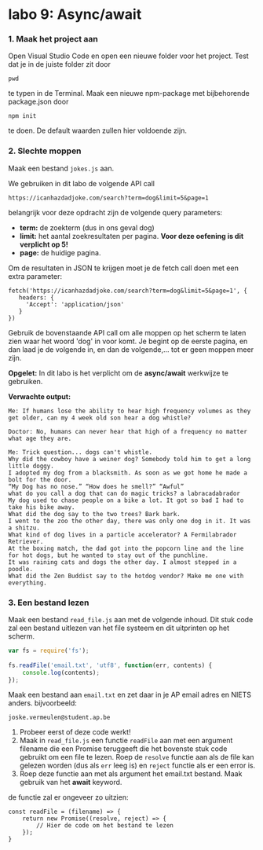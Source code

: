 # labo 9: Async/await

### 1. Maak het project aan

Open Visual Studio Code en open een nieuwe folder voor het project. Test dat je in de juiste folder zit door 

```text
pwd
```

te typen in de Terminal. Maak een nieuwe npm-package met bijbehorende package.json door 

```text
npm init
```

te doen. De default waarden zullen hier voldoende zijn.

### **2. Slechte moppen**

Maak een bestand `jokes.js` aan. 

We gebruiken in dit labo de volgende API call

```text
https://icanhazdadjoke.com/search?term=dog&limit=5&page=1
```

belangrijk voor deze opdracht zijn de volgende query parameters:

* **term:** de zoekterm \(dus in ons geval dog\)
* **limit:** het aantal zoekresultaten per pagina. **Voor deze oefening is dit verplicht op 5!**
* **page:** de huidige pagina.

Om de resultaten in JSON te krijgen moet je de fetch call doen met een extra parameter:

```text
fetch('https://icanhazdadjoke.com/search?term=dog&limit=5&page=1', {
   headers: {
     'Accept': 'application/json'
   }
})
```

Gebruik de bovenstaande API call om alle moppen op het scherm te laten zien waar het woord 'dog' in voor komt. Je begint op de eerste pagina, en dan laad je de volgende in, en dan de volgende,... tot er geen moppen meer zijn.

**Opgelet:** In dit labo is het verplicht om de **async/await** werkwijze te gebruiken. 

**Verwachte output:**

```text
Me: If humans lose the ability to hear high frequency volumes as they get older, can my 4 week old son hear a dog whistle?

Doctor: No, humans can never hear that high of a frequency no matter what age they are.

Me: Trick question... dogs can't whistle.
Why did the cowboy have a weiner dog? Somebody told him to get a long little doggy.
I adopted my dog from a blacksmith. As soon as we got home he made a bolt for the door.
“My Dog has no nose.” “How does he smell?” “Awful”
what do you call a dog that can do magic tricks? a labracadabrador
My dog used to chase people on a bike a lot. It got so bad I had to take his bike away.
What did the dog say to the two trees? Bark bark.
I went to the zoo the other day, there was only one dog in it. It was a shitzu.
What kind of dog lives in a particle accelerator? A Fermilabrador Retriever.
At the boxing match, the dad got into the popcorn line and the line for hot dogs, but he wanted to stay out of the punchline.
It was raining cats and dogs the other day. I almost stepped in a poodle.
What did the Zen Buddist say to the hotdog vendor? Make me one with everything.
```

### 3. Een bestand lezen

Maak een bestand `read_file.js` aan met de volgende inhoud. Dit stuk code zal een bestand uitlezen van het file systeem en dit uitprinten op het scherm.

```javascript
var fs = require('fs');
 
fs.readFile('email.txt', 'utf8', function(err, contents) {
    console.log(contents);
});
```

Maak een bestand aan `email.txt` en zet daar in je AP email adres en NIETS anders. bijvoorbeeld:

```text
joske.vermeulen@student.ap.be
```

1. Probeer eerst of deze code werkt! 
2. Maak  in `read_file.js` een functie `readFile` aan met een argument filename die een Promise teruggeeft die het bovenste stuk code gebruikt om een file te lezen. Roep de `resolve` functie aan als de file kan gelezen worden \(dus als `err` leeg is\) en `reject` functie als er een error is. 
3. Roep deze functie aan met als argument het email.txt bestand. Maak gebruik van het **await** keyword.

de functie zal er ongeveer zo uitzien:

```text
const readFile = (filename) => {
    return new Promise((resolve, reject) => {
        // Hier de code om het bestand te lezen
    });
}
```






